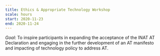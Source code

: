 ```yaml
---
title: Ethics & Appropriate Technology Workshop
scale: hours
start: 2020-11-23
end: 2020-11-24
---
```

*Goal*: To inspire participants in expanding the acceptance of the INAT AT Declaration and engaging in the further development of an AT manifesto and impacting of technology policy to address AT.
